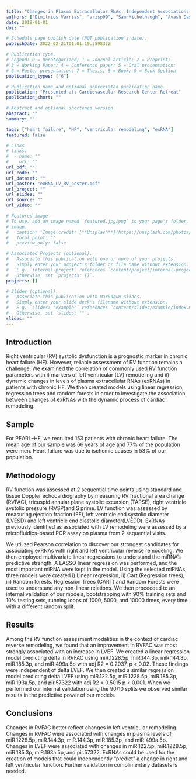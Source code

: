```yaml
---
title: "Changes in Plasma Extracellular RNAs: Independent Associations with Left and Right Ventricular Reverse Remodeling"
authors: ["Dimitrios Varrias", "arisp99", "Sam Michelhaugh", "Avash Das", "Ashish Yeri", "Aferdita Spahillari", "James Januzzi", "Ravi Shah", "Mike Silverman", "Saumya Das"]
date: 2019-01-01
doi: ""

# Schedule page publish date (NOT publication's date).
publishDate: 2022-02-21T01:01:19.359832Z

# Publication type.
# Legend: 0 = Uncategorized; 1 = Journal article; 2 = Preprint;
# 3 = Working Paper; 4 = Conference paper; 5 = Oral presentation; 
# 6 = Poster presentation; 7 = Thesis; 8 = Book; 9 = Book Section
publication_types: ["6"]

# Publication name and optional abbreviated publication name.
publication: "Presented at: Cardiovascular Research Center Retreat"
publication_short: ""

# Abstract and optional shortened version
abstract: ""
summary: ""

tags: ["heart failure", "HF", "ventricular remodeling", "exRNA"]
featured: false

# Links
# links:
#  - name: ""
#    url: ""
url_pdf: ""
url_code: ""
url_dataset: ""
url_poster: "exRNA_LV_RV_poster.pdf"
url_project: ""
url_slides: ""
url_source: ""
url_video: ""

# Featured image
# To use, add an image named `featured.jpg/png` to your page's folder. 
# image:
#   caption: 'Image credit: [**Unsplash**](https://unsplash.com/photos/jdD8gXaTZsc)'
#   focal_point: ""
#   preview_only: false

# Associated Projects (optional).
#   Associate this publication with one or more of your projects.
#   Simply enter your project's folder or file name without extension.
#   E.g. `internal-project` references `content/project/internal-project/index.md`.
#   Otherwise, set `projects: []`.
projects: []

# Slides (optional).
#   Associate this publication with Markdown slides.
#   Simply enter your slide deck's filename without extension.
#   E.g. `slides: "example"` references `content/slides/example/index.md`.
#   Otherwise, set `slides: ""`.
slides: ""
---
```


## Introduction

Right ventricular (RV) systolic dysfunction is a prognostic marker in chronic
heart failure (HF). However, reliable assessment of RV function remains a
challenge. We examined the correlation of commonly used RV function  parameters
with i) markers of left ventricular (LV) remodeling and ii) dynamic changes in
levels of plasma extracellular RNAs (exRNAs) in patients with chronic HF. We
then created models using linear regression, regression trees and random forests
in order to investigate the association between changes of exRNAs with the
dynamic process of cardiac remodeling.

## Sample

For PEARL–HF, we recruited 153 patients with chronic heart failure. The mean age
of our sample was 66 years of age and 77\% of the population were men. Heart
failure was due to ischemic causes in 53\% of our population.

## Methodology

RV function was assessed at 2 sequential time points using standard and tissue
Doppler echocardiography by measuring RV fractional area change (RVFAC),
tricuspid annular plane systolic excursion (TAPSE), right ventricle systolic
pressure (RVSP)and S prime. LV function was assessed by measuring ejection
fraction (EF), left ventricle end systolic diameter (LVESD) and left ventricle
end diastolic diameter(LVEDD). ExRNAs previously identified as associated with
LV remodeling were assessed by a microfluidics-based PCR assay on plasma from 2
sequential visits.

We utilized Pearson correlation to discover our strongest candidates for
associating exRNAs with right and left ventricular reverse remodeling. We then
employed multivariate linear regressions to understand the miRNA’s predictive
strength. A LASSO linear regression was performed, and the most important miRNA
were kept in the model. Using the selected miRNAs, three models were created i)
Linear regression, ii) Cart (Regression trees), iii) Random forests. Regression
Trees (CART) and Random Forests were used to understand any non-linear
relations. We then proceeded to an internal validation of our models,
bootstrapping with 90\% training sets and 10\% testing sets, running loops of
1000, 5000, and 10000 times, every time with a different random split.

## Results

Among the RV function assessment modalities in the context of cardiac reverse
remodeling, we found that an improvement in RVFAC was most strongly associated
with an increase in LVEF. We created a linear regression model predicting delta
in RVFAC using miR.1228.5p, miR.144.3p, miR.144.3p, miR.185.3p, and miR.499a.5p
with adj R2 = 0.2037, p < 0.02. These findings were independent of delta LVEF. We
then created a similar regression model predicting delta LVEF using miR.122.5p,
miR.1228.5p, miR.185.3p, miR.193a.5p, and pir.57322 with adj R2 = 0.5015 p <
0.001. When we performed our internal validation using the 90/10 splits we
observed similar results in the predictive power of our models.

## Conclusions

Changes in RVFAC better reflect changes in left ventricular remodeling. Changes
in RVFAC were associated with changes in plasma levels of miR.1228.5p,
miR.144.3p, miR.144.3p, miR.185.3p, and miR.499a.5p. Changes in LVEF were
associated with changes in miR.122.5p,  miR.1228.5p, miR.185.3p, miR.193a.5p,
and pir.57322. ExRNAs could be used for the creation of models that could
independently “predict” a change in right and left ventricular function. Further
validation in complimentary datasets is needed.
